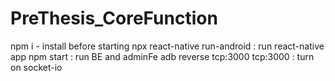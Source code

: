 # PreThesis_CoreFunction
npm i - install before starting
npx react-native run-android : run react-native app
npm start : run BE and adminFe
adb reverse tcp:3000 tcp:3000 : turn on socket-io
